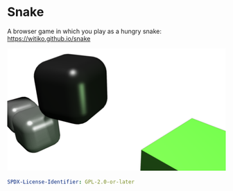 # Snake

A browser game in which you play as a hungry snake:
<https://witiko.github.io/snake>

 ![artwork](artwork.png "Snake sniffing bonus food")

``` yaml
SPDX-License-Identifier: GPL-2.0-or-later
```
